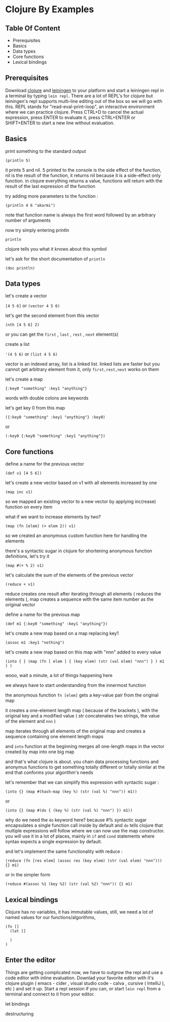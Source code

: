 # Clojure By Examples

## Table Of Content

* Prerequisites
* Basics
* Data types
* Core functions
* Lexical bindings

## Prerequisites

Download [clojure](https://clojure.org/guides/getting_started) and [leiningen](https://leiningen.org/) to your platform and start a leiningen repl in a terminal by typing ```lein repl```. There are a lot of REPL's for clojure but leiningen's repl supports multi-line editing out of the box so we will go with this.
REPL stands for "read-eval-print-loop", an interactive environment where we can practice clojure. 
Press CTRL+D to cancel the actual expression, press ENTER to evaluate it, press CTRL+ENTER or SHIFT+ENTER to start a new line without evaluation.

## Basics

print something to the standard output

```(println 5)```

it prints 5 and nil. 5 printed to the console is the side effect of the function, nil is the result of the function, it returns nil because it is a side-effect only function. in clojure everything returns a value, functions will return with the result of the last expression of the function

try adding more parameters to the function :

```(println 4 6 "akarmi")```

note that function name is always the first word followed by an arbitrary number of arguments

now try simply entering println

```println```

clojure tells you what it knows about this symbol

let's ask for the short documentation of ```println```

```(doc println)```

## Data types

let's create a vector

```[4 5 6]``` or ```(vector 4 5 6)```

let's get the second element from this vector

```(nth [4 5 6] 2)```

or you can get the ```first``` , ```last``` , ```rest``` , ```next``` element(s)

create a list

```'(4 5 6)``` or ```(list 4 5 6)```

vector is an indexed array, list is a linked list. linked lists are faster but you cannot get arbitrary element from it, only ```first,rest,next``` works on them

let's create a map

```{:key0 "something" :key1 "anything"}```

words with double colons are keywords

let's get key 0 from this map

```({:key0 "something" :key1 "anything"} :key0)```

or

```(:key0 {:key0 "something" :key1 "anything"})```

## Core functions

define a name for the previous vector

```(def v1 [4 5 6])```

let's create a new vector based on v1 with all elements increased by one

```(map inc v1)```

so we mapped an existing vector to a new vector by applying inc(rease) function on every item

what if we want to increase elements by two?

```(map (fn [elem] (+ elem 2)) v1)```

so we created an anonymous custom function here for handling the elements

there's a syntactic sugar in clojure for shortening anonymous function definitions, let's try it

```(map #(+ % 2) v1)```

let's calculate the sum of the elements of the previous vector

```(reduce + v1)```

reduce creates one result after iterating through all elements ( reduces the elements ), map creates a sequence with the same item number as the original vector

define a name for the previous map

```(def m1 {:key0 "something" :key1 "anything"})```

let's create a new map based on a map replacing key1

```(assoc m1 :key1 "nothing")```

let's create a new map based on this map with "nnn" added to every value

```(into { } (map (fn [ elem ] { (key elem) (str (val elem) "nnn") } ) m1 ) )```

wooo, wait a minute, a lot of things happening here

we always have to start understanding from the innermost function

the anonymous function ```fn [elem]``` gets a key-value pair from the original map

it creates a one-element length map ( because of the brackets ), with the original key and a modified value ( str concatenates two strings, the value of the element and ```nnn``` )

map iterates through all elements of the original map and creates a sequence containing one element length maps

and ```into``` function at the beginning merges all one-length maps in the vector created by map into one big map

and that's what clojure is about. you chain data processing functions and anonymus functions to get something totally different or totally similar at the end that conforms your algorithm's needs

let's remember that we can simplify this expression with syntactic sugar :

```(into {} (map #(hash-map (key %) (str (val %) "nnn")) m1))```

or

```(into {} (map #(do { (key %) (str (val %) "nnn") }) m1))```

why do we need the ```do``` keyword here? because #% syntactic sugar encapsulates a single function call inside by default and ```do``` tells clojure that multiple expressions will follow where we can now use the map constructor. you will use it in a lot of places, mainly in ```if``` and ```cond``` statements where syntax expects a single expression by default.

and let's implement the same functionality with reduce :

```(reduce (fn [res elem] (assoc res (key elem) (str (val elem) "nnn"))) {} m1)```

or in the simpler form

```(reduce #(assoc %1 (key %2) (str (val %2) "nnn")) {} m1)```

## Lexical bindings

Clojure has no variables, it has immutable values, still, we need a lot of named values for our functions/algorithms,

```
(fn []
  (let []
  
  )
)
```

## Enter the editor

Things are getting complicated now, we have to outgrow the repl and use a code editor with inline evaluation.
Downlad your favorite editor with it's clojure plugin ( emacs - cider , visual studio code - calva , cursive ( IntelliJ ), etc ) and set it up. Start a repl session if you can, or start ```lein repl``` from a terminal and connect to it from your editor.

let bindings


destructuring
